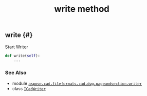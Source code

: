 ﻿---
title: write method
second_title: Aspose.CAD for Python via .NET API References
description: 
type: docs
weight: 20
url: /aspose.cad.fileformats.cad.dwg.pageandsection.writer/icadwriter/write/
is_root: false
---

## write {#}

Start Writer



```python
def write(self):
    ...
```





### See Also
* module [`aspose.cad.fileformats.cad.dwg.pageandsection.writer`](../../)
* class [`ICadWriter`](/cad/python-net/aspose.cad.fileformats.cad.dwg.pageandsection.writer/icadwriter)
